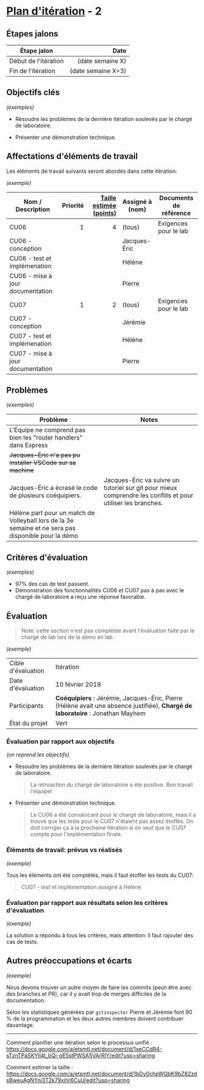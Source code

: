 # [Plan d'itération](#commentPlanifier "Comment planifier?") - 2

<!-- Note: Texte en commentaires est inclus pour donner des directives aux auteurs -->

## Étapes jalons

<!-- Dates clés montrant les délais, comme date de début et de fin; étapes
intermédiaires; points de synchronisation avec d'autres équipes;
démonstrations; et ainsi de suite pour l'itération. -->

| Étape jalon          | Date |
| -------------------- | ---: |
| Début de l'itération | (date semaine X)     |
| Fin de l'itération   | (date semaine X+3)     |

## Objectifs clés

<!-- Afficher les objectifs clés pour l'itération, généralement un à cinq.
En voici des exemples. -->

*(exemples)*

-   Résoudre les problèmes de la dernière itération soulevés par le
    chargé de laboratoire.

-   Présenter une démonstration technique.

## Affectations d'éléments de travail

<!-- Cette section fait référence aux éléments de travail à compléter dans
cette itération. -->

Les éléments de travail suivants seront abordés dans cette itération:

 *(exemple)*
 
| Nom / Description                | Priorité | [Taille estimée (points)](#commentEstimer "Comment estimer?") | Assigné à (nom) | Documents de référence |
| -------------------------------- | -------: | --------------------------: | --------------- | ---------------------- |
| CU06                             | 1        | 4                           | (tous)          | Exigences pour le lab  |
|   CU06 - conception                |          |                             | Jacques-Éric    |                        |
|   CU06 - test et implémenation     |          |                             | Hélène          |                        |
|   CU06 - mise à jour documentation |          |                             | Pierre          |                        |
| CU07                             | 1        | 2                           | (tous)          | Exigences pour le lab  |
| CU07 - conception                |          |                             | Jérémie         |                        |
| CU07 - test et implémenation     |          |                             | Hélène          |                        |
| CU07 - mise à jour documentation |          |                             | Pierre          |                        |

## Problèmes

<!-- Afficher tous les problèmes à résoudre lors de l'itération. Mettre à
jour le statut lorsque de nouvelles questions sont présentées au cours
des réunions -->
 *(exemples)*

| Problème                                                                                             | Notes |
| ---------------------------------------------------------------------------------------------------- | ----- |
| L'Équipe ne comprend pas bien les "router handlers" dans Express                                     |       |
| <del>Jacques-Éric n'a pas pu installer VSCode sur sa machine</del>                                   |       |
| Jacques-Éric a écrasé le code de plusieurs coéquipiers. | Jacques-Éric va suivre un tutoriel sur git pour mieux comprendre les conflits et pour utiliser les branches. |
| Hélène part pour un match de Volleyball lors de la 3e semaine et ne sera pas disponible pour la démo |       |

## Critères d'évaluation

<!-- Une brève description de la façon d'évaluer si les objectifs de haut
niveau ont été atteints. En voici des exemples. -->
 *(exemples)*

- 97% des cas de test passent.
- Démonstration des fonctionnalités CU06 et CU07 pas à pas avec le chargé de laboratoire a reçu une réponse favorable.

## Évaluation

<!-- Utiliser cette section pour la saisie et la communication des
résultats et les actions des évaluations, qui sont généralement faites à
la fin de chaque itération. Si vous ne le faites pas, l'équipe ne peut
pas être en mesure d'améliorer la façon dont ils développent des
logiciels. -->
> Note: cette section n'est pas complétée avant l'évaluation faite par le chargé de lab lors de la démo en lab.

*(exemple)*

|                    |                                                                                                                            |
| ------------------ | -------------------------------------------------------------------------------------------------------------------------- |
| Cible d'évaluation | Itération <!-- *Cela pourrait être toute l'itération ou simplement un composant spécifique* -->                            |
| Date d'évaluation  |   10 février 2019 |
| Participants       | **Coéquipiers** : Jérémie, Jacques-Éric, Pierre (Hélène avait une absence justifiée), **Chargé de laboratoire** : Jonathan Mayhem |
| État du projet     | Vert <!-- *Rouge, Orange, ou Vert.* --> |

###  Évaluation par rapport aux objectifs

<!-- Documentez si vous avez abordé les objectifs précisés dans le plan
d'itération. -->
*(on reprend les objectifs)*

-   Résoudre les problèmes de la dernière itération soulevés par le
    chargé de laboratoire.
    > La rétroaction du chargé de laboratoire a été positive. Bon travail l'équipe!

-   Présenter une démonstration technique.
    > Le CU06 a été convaincant pour le chargé de laboratoire, mais il a trouvé que les tests pour le CU07 n'étaient pas assez étoffés. On doit corriger ça à la prochaine itération si on veut que le CU07 compte pour l'implémentation finale.

### Éléments de travail: prévus vs réalisés

<!-- Résumez si tous les éléments de travail prévus dans l'itération ont
été abordés, et des éléments de travail qui ont été reportés ou
ajoutés. -->
*(exemple)*

Tous les éléments ont été complétés, mais il faut étoffer les tests du CU07:

> CU07 - test et implémentation assigné à Hélène

### Évaluation par rapport aux résultats selon les critères d'évaluation

<!-- Documentez si vous avez satisfait les critères d'évaluation précisés
dans le plan d'itération. Cela pourrait inclure des informations telles
que « Démo pour le département X a été bien accueilli, avec quelques
préoccupations soulevées autour de la convivialité », ou « 495 cas de
tests ont été automatisés avec un taux de réussite de 98%. 9 cas de test
ont été reportés parce que les éléments de travail correspondants ont
été reportés. » -->
*(exemple)*

La solution a répondu à tous les critères, mais attention: il faut rajouter des cas de tests.

## Autres préoccupations et écarts

<!-- Documentez d'autres domaines qui ont été évalués, tels que la
finance, ou type de programme, ainsi que la rétroaction des intervenants
qui n'a pas été saisie ailleurs. -->
*(exemple)*

Nous devons trouver un autre moyen de faire les commits (peut-être avec des branches et PR), car il y avait trop de merges difficiles de la documentation.

Selon les statistiques générées par `gitinspector` Pierre et Jérémie font 90 % de la programmation et les deux autres membres doivent contribuer davantage.

---

<a name="commentPlanifier">Comment planifier une itération selon le
    processus unifié :</a>
    <https://docs.google.com/a/etsmtl.net/document/d/1xeCCdR4-sTznTPaSKYIl4l_bQi-gE5stPWSA5VArRlY/edit?usp=sharing>

<a name="commentEstimer">Comment estimer la taille :</a>
    <https://docs.google.com/a/etsmtl.net/document/d/1bDy0chpWQbK9bZ82zdsBweuAgNYni3T2k79xihr6CuU/edit?usp=sharing>
